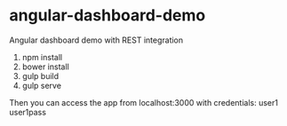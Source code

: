 # angular-dashboard-demo
Angular dashboard demo with REST integration
1) npm install
2) bower install
3) gulp build
4) gulp serve

Then you can access the app from localhost:3000 with credentials: user1 user1pass
